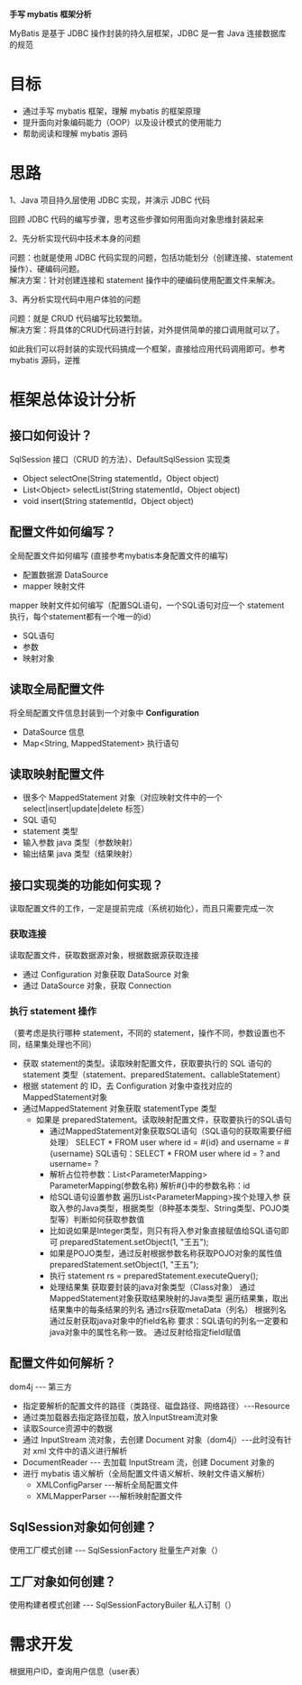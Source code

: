 **手写 mybatis 框架分析**

MyBatis 是基于 JDBC 操作封装的持久层框架，JDBC 是一套 Java 连接数据库的规范


# 目标

* 通过手写 mybatis 框架，理解 mybatis 的框架原理
* 提升面向对象编码能力（OOP）以及设计模式的使用能力
* 帮助阅读和理解 mybatis 源码



# 思路

1、Java 项目持久层使用 JDBC 实现，并演示 JDBC 代码

回顾 JDBC 代码的编写步骤，思考这些步骤如何用面向对象思维封装起来

2、先分析实现代码中技术本身的问题

问题：也就是使用 JDBC 代码实现的问题，包括功能划分（创建连接、statement 操作）、硬编码问题。  
解决方案：针对创建连接和 statement 操作中的硬编码使用配置文件来解决。

3、再分析实现代码中用户体验的问题

问题：就是 CRUD 代码编写比较繁琐。  
解决方案：将具体的CRUD代码进行封装，对外提供简单的接口调用就可以了。

如此我们可以将封装的实现代码搞成一个框架，直接给应用代码调用即可。参考 mybatis 源码，逆推



# 框架总体设计分析
## 接口如何设计？

SqlSession 接口（CRUD 的方法）、DefaultSqlSession 实现类
* Object selectOne(String statementId，Object object)
* List\<Object\> selectList(String statementId，Object object)
* void insert(String statementId，Object object)

## 配置文件如何编写？

全局配置文件如何编写 (直接参考mybatis本身配置文件的编写)
* 配置数据源 DataSource
* mapper 映射文件

mapper 映射文件如何编写（配置SQL语句，一个SQL语句对应一个 statement 执行，每个statement都有一个唯一的id）
* SQL语句
* 参数
* 映射对象  	

## 读取全局配置文件
将全局配置文件信息封装到一个对象中 **Configuration**
* DataSource 信息
* Map<String, MappedStatement> 执行语句

## 读取映射配置文件

* 很多个 MappedStatement 对象（对应映射文件中的一个 select|insert|update|delete 标签）
* SQL 语句
* statement 类型
* 输入参数 java 类型（参数映射）
* 输出结果 java 类型（结果映射）

## 接口实现类的功能如何实现？

读取配置文件的工作，一定是提前完成（系统初始化），而且只需要完成一次

### 获取连接
读取配置文件，获取数据源对象，根据数据源获取连接
* 通过 Configuration 对象获取 DataSource 对象
* 通过 DataSource 对象，获取 Connection

### 执行 statement 操作
（要考虑是执行哪种 statement，不同的 statement，操作不同，参数设置也不同，结果集处理也不同）
* 获取 statement的类型。读取映射配置文件，获取要执行的 SQL 语句的 statement 类型（statement、preparedStatement、callableStatement）
* 根据 statement 的 ID，去 Configuration 对象中查找对应的 MappedStatement对象
* 通过MappedStatement 对象获取 statementType 类型
  * 如果是 preparedStatement。读取映射配置文件，获取要执行的SQL语句
    * 通过MappedStatement对象获取SQL语句（SQL语句的获取需要仔细处理）
      SELECT * FROM user where id = #{id} and username = #{username}
      SQL语句：SELECT * FROM user where id = ? and username= ?
    * 解析占位符参数：List\<ParameterMapping\>		
      ParameterMapping(参数名称)
      解析#{}中的参数名称：id
    * 给SQL语句设置参数
      遍历List\<ParameterMapping\>挨个处理入参
      获取入参的Java类型，根据类型（8种基本类型、String类型、POJO类型等）判断如何获取参数值
    * 比如说如果是Integer类型，则只有将入参对象直接赋值给SQL语句即可
      preparedStatement.setObject(1, "王五");
    * 如果是POJO类型，通过反射根据参数名称获取POJO对象的属性值
      preparedStatement.setObject(1, "王五");
    * 执行 statement
      rs = preparedStatement.executeQuery();
    * 处理结果集
      获取要封装的java对象类型（Class对象）
      通过MappedStatement对象获取结果映射的Java类型
      遍历结果集，取出结果集中的每条结果的列名
      通过rs获取metaData（列名）
      根据列名通过反射获取java对象中的field名称
      要求：SQL语句的列名一定要和java对象中的属性名称一致。
      通过反射给指定field赋值

## 配置文件如何解析？

dom4j --- 第三方
* 指定要解析的配置文件的路径（类路径、磁盘路径、网络路径）---Resource
* 通过类加载器去指定路径加载，放入InputStream流对象
* 读取Source资源中的数据
* 通过 InputStream 流对象，去创建 Document 对象（dom4j）---此时没有针对 xml 文件中的语义进行解析
* DocumentReader --- 去加载 InputStream 流，创建 Document 对象的
* 进行 mybatis 语义解析（全局配置文件语义解析、映射文件语义解析）
  * XMLConfigParser    ---解析全局配置文件
  * XMLMapperParser ---解析映射配置文件

## SqlSession对象如何创建？

使用工厂模式创建 --- SqlSessionFactory
批量生产对象（）

## 工厂对象如何创建？

使用构建者模式创建 --- SqlSessionFactoryBuiler
私人订制（）

# 需求开发

根据用户ID，查询用户信息（user表）
